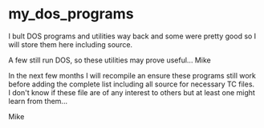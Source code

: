# my_dos_programs
I bult DOS programs and utilities way back and some were pretty good so I will store them here including source.  

A few still run DOS, so these utilities may prove useful... Mike  

In the next few months I will recompile an ensure these programs still work before adding the complete list including all source for necessary TC files.  
I don't know if these file are of any interest to others but at least one might learn from them...  

Mike
